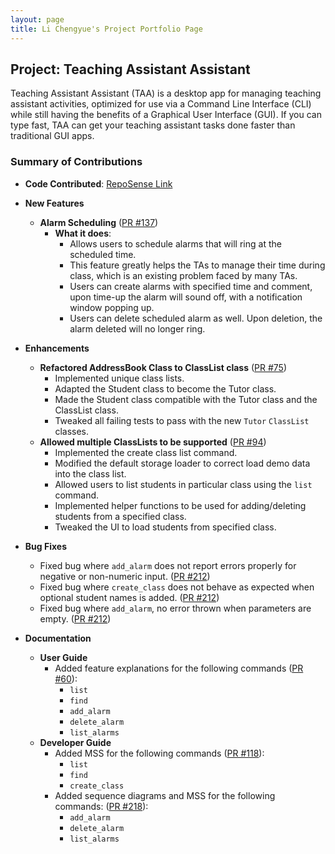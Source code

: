 ```yaml
---
layout: page
title: Li Chengyue's Project Portfolio Page
---
```


## Project: Teaching Assistant Assistant
Teaching Assistant Assistant (TAA) is a desktop app for managing teaching assistant
activities, optimized for use via a Command Line Interface (CLI) while still having
the benefits of a Graphical User Interface (GUI). If you can type fast, TAA can get
your teaching assistant tasks done faster than traditional GUI apps.

### Summary of Contributions
- **Code Contributed**: [RepoSense Link](https://nus-cs2103-ay2223s2.github.io/tp-dashboard/?search=cyli133&breakdown=true)
- **New Features**
    - **Alarm Scheduling** ([PR #137](https://github.com/AY2223S2-CS2103T-T14-4/tp/pull/137))
        - **What it does**:
          - Allows users to schedule alarms that will ring at the scheduled time.
          - This feature greatly helps the TAs to manage their time during class, which is an existing problem faced
            by many TAs.
          - Users can create alarms with specified time and comment, upon time-up the alarm will sound off,
            with a notification window popping up.
          - Users can delete scheduled alarm as well. Upon deletion, the alarm deleted will no longer ring.
- **Enhancements**
    - **Refactored AddressBook Class to ClassList class** ([PR #75](https://github.com/AY2223S2-CS2103T-T14-4/tp/pull/75))
        - Implemented unique class lists.
        - Adapted the Student class to become the Tutor class.
        - Made the Student class compatible with the Tutor class and the ClassList class.
        - Tweaked all failing tests to pass with the new `Tutor` `ClassList` classes.
    - **Allowed multiple ClassLists to be supported** ([PR #94](https://github.com/AY2223S2-CS2103T-T14-4/tp/pull/94))
        - Implemented the create class list command.
        - Modified the default storage loader to correct load demo data into the class list.
        - Allowed users to list students in particular class using the `list` command.
        - Implemented helper functions to be used for adding/deleting students from a specified class.
        - Tweaked the UI to load students from specified class.
- **Bug Fixes**
    - Fixed bug where `add_alarm` does not report errors properly for negative or non-numeric input.
      ([PR #212](https://github.com/AY2223S2-CS2103T-T14-4/tp/pull/212))
    - Fixed bug where  `create_class` does not behave as expected when optional student names is added.
      ([PR #212](https://github.com/AY2223S2-CS2103T-T14-4/tp/pull/212))
    - Fixed bug where `add_alarm`, no error thrown when parameters are empty.
      ([PR #212](https://github.com/AY2223S2-CS2103T-T14-4/tp/pull/212))

- **Documentation**
    - **User Guide**
        - Added feature explanations for the following commands
          ([PR #60](https://github.com/AY2223S2-CS2103T-T14-4/tp/pull/60)):
          - `list`
          - `find`
          - `add_alarm`
          - `delete_alarm`
          - `list_alarms`
    - **Developer Guide**
        - Added MSS for the following commands
          ([PR #118](https://github.com/AY2223S2-CS2103T-T14-4/tp/pull/118)):
            - `list`
            - `find`
            - `create_class`
        - Added sequence diagrams and MSS for the following commands:
          ([PR #218](https://github.com/AY2223S2-CS2103T-T14-4/tp/pull/218)):
            - `add_alarm`
            - `delete_alarm`
            - `list_alarms`
